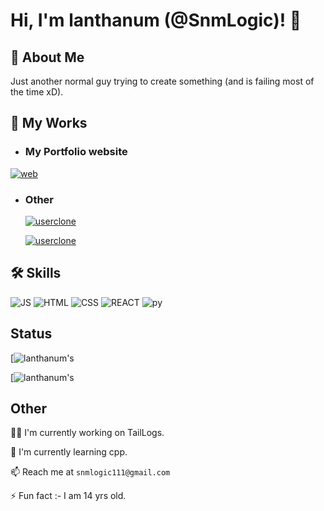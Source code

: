 
# Hi, I'm lanthanum (@SnmLogic)! 👋

## 🚀 About Me
Just another normal guy trying to create something (and is failing most of the time xD).

## 🔗 My Works
- ### My Portfolio website
[![web](https://cdn.discordapp.com/attachments/912182674418982985/964544643284996096/unknown.png)](snm-logic-official.web.app)


- ### Other
    [![userclone](https://img.shields.io/badge/App-UberEats%20Clone-green)](https://expo.dev/@goldenarrows/UberEatsClone)

    [![userclone](https://img.shields.io/badge/App-Instagram%20Clone-light)](https://expo.dev/@goldenarrows/instagramclone)


## 🛠 Skills
![JS](https://img.shields.io/badge/-JavaScript%20-yellow)
![HTML](https://img.shields.io/badge/-HTML%20-red)
![CSS](https://img.shields.io/badge/-CSS%20-blue)
![REACT](https://img.shields.io/badge/-REACT%20-darkblue)
![py](https://img.shields.io/badge/-Python%20-orange)

## Status
[![lanthanum's](https://github-readme-stats.vercel.app/api?username=SnmLogic&show_icons=true&theme=cobalt&include_all_commits=true) 

[![lanthanum's](https://github-readme-stats.vercel.app/api/top-langs/?username=snmlogic&theme=cobalt)

## Other
👩‍💻 I'm currently working on TailLogs.

🧠 I'm currently learning cpp.

📫 Reach me at `snmlogic111@gmail.com`

⚡️ Fun fact :- I am 14 yrs old.
